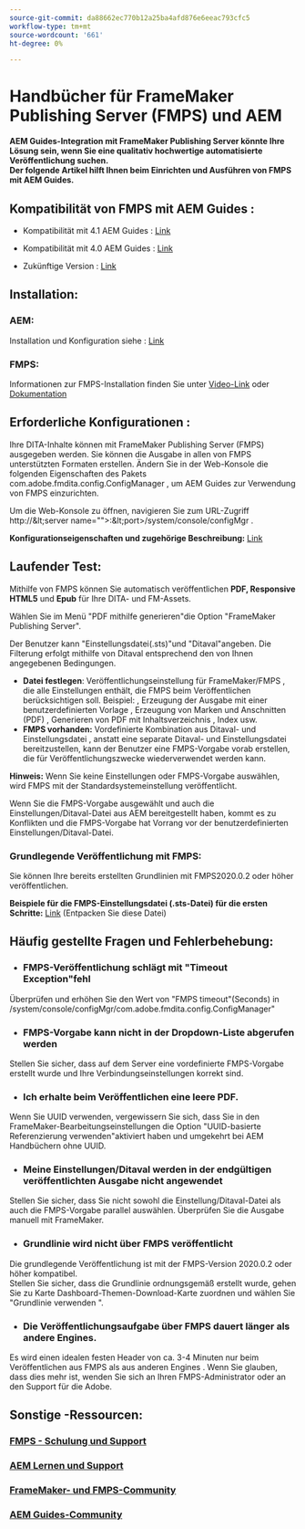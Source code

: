 ```yaml
---
source-git-commit: da88662ec770b12a25ba4afd876e6eeac793cfc5
workflow-type: tm+mt
source-wordcount: '661'
ht-degree: 0%

---
```



# Handbücher für FrameMaker Publishing Server (FMPS) und AEM

**AEM Guides-Integration mit FrameMaker Publishing Server könnte Ihre Lösung sein, wenn Sie eine qualitativ hochwertige automatisierte Veröffentlichung suchen.\
Der folgende Artikel hilft Ihnen beim Einrichten und Ausführen von FMPS mit AEM Guides.**

## Kompatibilität von FMPS mit AEM Guides :

- Kompatibilität mit 4.1 AEM Guides : [Link](https://experienceleague.adobe.com/docs/experience-manager-guides-learn/tutorials/release-info/release-notes/on-prem-release-notes/release-notes-4.1.html?lang=en/#compatibility-matrix)

- Kompatibilität mit 4.0 AEM Guides : [Link](https://helpx.adobe.com/xml-documentation-for-experience-manager/release-note/release-notes-xml-documentation-solution-4-0.html/#Compatibility%20matrix)

- Zukünftige Version : [Link](https://experienceleague.adobe.com/docs/experience-manager-guides-learn/tutorials/release-info/latest-release-info.html?lang=en)

## Installation:

### AEM:

Installation und Konfiguration siehe : [Link](https://helpx.adobe.com/content/dam/help/en/xml-documentation-solution/4-1-2/Adobe-Experience-Manager-Guides_Installation-Configuration-Guide_EN.pdf)

### FMPS:

Informationen zur FMPS-Installation finden Sie unter [Video-Link](https://www.youtube.com/watch?v=2deelyM5VA8&amp;t) oder [Dokumentation](https://help.adobe.com/en_US/framemaker/server/index.html#t=fmps-user-guide%2Finstall_config_fmps.html%23install_config_fmps&amp;rhtocid=_2)

## Erforderliche Konfigurationen :

Ihre DITA-Inhalte können mit FrameMaker Publishing Server (FMPS) ausgegeben werden. Sie können die Ausgabe in allen von FMPS unterstützten Formaten erstellen.
Ändern Sie in der Web-Konsole die folgenden Eigenschaften des Pakets com.adobe.fmdita.config.ConfigManager , um AEM Guides zur Verwendung von FMPS einzurichten.

Um die Web-Konsole zu öffnen, navigieren Sie zum URL-Zugriff http://\&lt;server name=&quot;&quot;>:\&lt;port>/system/console/configMgr .

**Konfigurationseigenschaften und zugehörige Beschreibung:** [Link](https://helpx.adobe.com/content/dam/help/en/xml-documentation-solution/4-1-2/Adobe-Experience-Manager-Guides_Installation-Configuration-Guide_EN.pdf#page=89)

## Laufender Test:

Mithilfe von FMPS können Sie automatisch veröffentlichen **PDF, Responsive HTML5** und **Epub** für Ihre DITA- und FM-Assets.

Wählen Sie im Menü &quot;PDF mithilfe generieren&quot;die Option &quot;FrameMaker Publishing Server&quot;.

Der Benutzer kann &quot;Einstellungsdatei(.sts)&quot;und &quot;Ditaval&quot;angeben. Die Filterung erfolgt mithilfe von Ditaval entsprechend den von Ihnen angegebenen Bedingungen.

- **Datei festlegen**: Veröffentlichungseinstellung für FrameMaker/FMPS , die alle Einstellungen enthält, die FMPS beim Veröffentlichen berücksichtigen soll. Beispiel: , Erzeugung der Ausgabe mit einer benutzerdefinierten Vorlage , Erzeugung von Marken und Anschnitten (PDF) , Generieren von PDF mit Inhaltsverzeichnis , Index usw.
- **FMPS vorhanden:** Vordefinierte Kombination aus Ditaval- und Einstellungsdatei , anstatt eine separate Ditaval- und Einstellungsdatei bereitzustellen, kann der Benutzer eine FMPS-Vorgabe vorab erstellen, die für Veröffentlichungszwecke wiederverwendet werden kann.

**Hinweis:**  Wenn Sie keine Einstellungen oder FMPS-Vorgabe auswählen, wird FMPS mit der Standardsystemeinstellung veröffentlicht.

Wenn Sie die FMPS-Vorgabe ausgewählt und auch die Einstellungen/Ditaval-Datei aus AEM bereitgestellt haben, kommt es zu Konflikten und die FMPS-Vorgabe hat Vorrang vor der benutzerdefinierten Einstellungen/Ditaval-Datei.

### Grundlegende Veröffentlichung mit FMPS:

Sie können Ihre bereits erstellten Grundlinien mit FMPS2020.0.2 oder höher veröffentlichen.

**Beispiele für die FMPS-Einstellungsdatei (.sts-Datei) für die ersten Schritte:** [Link](https://acrobat.adobe.com/link/track?uri=urn:aaid:scds:US:ef750752-7a7e-4e51-923e-6b7d9861ed54) (Entpacken Sie diese Datei)

## Häufig gestellte Fragen und Fehlerbehebung:

- ### FMPS-Veröffentlichung schlägt mit &quot;Timeout Exception&quot;fehl

Überprüfen und erhöhen Sie den Wert von &quot;FMPS timeout&quot;(Seconds) in /system/console/configMgr/com.adobe.fmdita.config.ConfigManager&quot;

- ### FMPS-Vorgabe kann nicht in der Dropdown-Liste abgerufen werden

Stellen Sie sicher, dass auf dem Server eine vordefinierte FMPS-Vorgabe erstellt wurde und Ihre Verbindungseinstellungen korrekt sind.

- ### Ich erhalte beim Veröffentlichen eine leere PDF.

Wenn Sie UUID verwenden, vergewissern Sie sich, dass Sie in den FrameMaker-Bearbeitungseinstellungen die Option &quot;UUID-basierte Referenzierung verwenden&quot;aktiviert haben und umgekehrt bei AEM Handbüchern ohne UUID.

- ### Meine Einstellungen/Ditaval werden in der endgültigen veröffentlichten Ausgabe nicht angewendet

Stellen Sie sicher, dass Sie nicht sowohl die Einstellung/Ditaval-Datei als auch die FMPS-Vorgabe parallel auswählen. Überprüfen Sie die Ausgabe manuell mit FrameMaker.

- ### Grundlinie wird nicht über FMPS veröffentlicht

Die grundlegende Veröffentlichung ist mit der FMPS-Version 2020.0.2 oder höher kompatibel.\
Stellen Sie sicher, dass die Grundlinie ordnungsgemäß erstellt wurde, gehen Sie zu Karte Dashboard-Themen-Download-Karte zuordnen und wählen Sie &quot;Grundlinie verwenden &quot;.

- ### Die Veröffentlichungsaufgabe über FMPS dauert länger als andere Engines.

Es wird einen idealen festen Header von ca. 3-4 Minuten nur beim Veröffentlichen aus FMPS als aus anderen Engines . Wenn Sie glauben, dass dies mehr ist, wenden Sie sich an Ihren FMPS-Administrator oder an den Support für die Adobe.

## Sonstige -Ressourcen:

### [FMPS - Schulung und Support](https://helpx.adobe.com/support/framemaker-publishing-server.html)

### [AEM Lernen und Support](https://helpx.adobe.com/in/support/xml-documentation-for-experience-manager.html)

### [FrameMaker- und FMPS-Community](https://community.adobe.com/t5/framemaker/ct-p/ct-framemaker?page=1&amp;sort=latest_replies&amp;lang=all&amp;tabid=all)

### [AEM Guides-Community](https://experienceleaguecommunities.adobe.com/t5/experience-manager-guides/ct-p/aem-xml-documentation)
